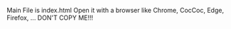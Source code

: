 Main File is index.html
Open it with a browser like Chrome, CocCoc, Edge, Firefox, ...
DON'T COPY ME!!!
